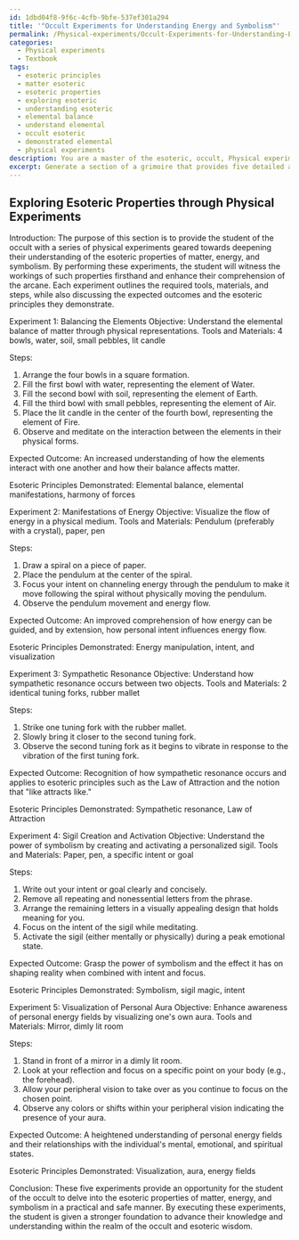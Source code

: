 ```yaml
---
id: 1dbd04f8-9f6c-4cfb-9bfe-537ef301a294
title: '"Occult Experiments for Understanding Energy and Symbolism"'
permalink: /Physical-experiments/Occult-Experiments-for-Understanding-Energy-and-Symbolism/
categories:
  - Physical experiments
  - Textbook
tags:
  - esoteric principles
  - matter esoteric
  - esoteric properties
  - exploring esoteric
  - understanding esoteric
  - elemental balance
  - understand elemental
  - occult esoteric
  - demonstrated elemental
  - physical experiments
description: You are a master of the esoteric, occult, Physical experiments and education, you have written many textbooks on the subject in ways that provide students with rich and deep understanding of the subject. You are being asked to write textbook-like sections on a topic and you do it with full context, explainability, and reliability in accuracy to the true facts of the topic at hand, in a textbook style that a student would easily be able to learn from, in a rich, engaging, and contextual way. Always include relevant context (such as formulas and history), related concepts, and in a way that someone can gain deep insights from.
excerpt: Generate a section of a grimoire that provides five detailed and safe physical experiments that a student of the occult can perform to deepen their knowledge and understanding in the realm of esoteric properties of matter, energy, and symbolism. Each experiment should clearly outline the required tools, materials, and steps, as well as explain the expected outcomes and the esoteric principles they demonstrate.
---
```


## Exploring Esoteric Properties through Physical Experiments

Introduction:
The purpose of this section is to provide the student of the occult with a series of physical experiments geared towards deepening their understanding of the esoteric properties of matter, energy, and symbolism. By performing these experiments, the student will witness the workings of such properties firsthand and enhance their comprehension of the arcane. Each experiment outlines the required tools, materials, and steps, while also discussing the expected outcomes and the esoteric principles they demonstrate.

Experiment 1: Balancing the Elements
Objective: Understand the elemental balance of matter through physical representations.
Tools and Materials: 4 bowls, water, soil, small pebbles, lit candle

Steps:
1. Arrange the four bowls in a square formation.
2. Fill the first bowl with water, representing the element of Water.
3. Fill the second bowl with soil, representing the element of Earth.
4. Fill the third bowl with small pebbles, representing the element of Air.
5. Place the lit candle in the center of the fourth bowl, representing the element of Fire.
6. Observe and meditate on the interaction between the elements in their physical forms.

Expected Outcome: An increased understanding of how the elements interact with one another and how their balance affects matter.

Esoteric Principles Demonstrated: Elemental balance, elemental manifestations, harmony of forces

Experiment 2: Manifestations of Energy
Objective: Visualize the flow of energy in a physical medium.
Tools and Materials: Pendulum (preferably with a crystal), paper, pen

Steps:
1. Draw a spiral on a piece of paper.
2. Place the pendulum at the center of the spiral.
3. Focus your intent on channeling energy through the pendulum to make it move following the spiral without physically moving the pendulum.
4. Observe the pendulum movement and energy flow.

Expected Outcome: An improved comprehension of how energy can be guided, and by extension, how personal intent influences energy flow.

Esoteric Principles Demonstrated: Energy manipulation, intent, and visualization

Experiment 3: Sympathetic Resonance
Objective: Understand how sympathetic resonance occurs between two objects.
Tools and Materials: 2 identical tuning forks, rubber mallet

Steps:
1. Strike one tuning fork with the rubber mallet.
2. Slowly bring it closer to the second tuning fork.
3. Observe the second tuning fork as it begins to vibrate in response to the vibration of the first tuning fork.

Expected Outcome: Recognition of how sympathetic resonance occurs and applies to esoteric principles such as the Law of Attraction and the notion that "like attracts like."

Esoteric Principles Demonstrated: Sympathetic resonance, Law of Attraction

Experiment 4: Sigil Creation and Activation
Objective: Understand the power of symbolism by creating and activating a personalized sigil.
Tools and Materials: Paper, pen, a specific intent or goal

Steps:
1. Write out your intent or goal clearly and concisely.
2. Remove all repeating and nonessential letters from the phrase.
3. Arrange the remaining letters in a visually appealing design that holds meaning for you.
4. Focus on the intent of the sigil while meditating.
5. Activate the sigil (either mentally or physically) during a peak emotional state.

Expected Outcome: Grasp the power of symbolism and the effect it has on shaping reality when combined with intent and focus.

Esoteric Principles Demonstrated: Symbolism, sigil magic, intent

Experiment 5: Visualization of Personal Aura
Objective: Enhance awareness of personal energy fields by visualizing one's own aura.
Tools and Materials: Mirror, dimly lit room

Steps:
1. Stand in front of a mirror in a dimly lit room.
2. Look at your reflection and focus on a specific point on your body (e.g., the forehead).
3. Allow your peripheral vision to take over as you continue to focus on the chosen point.
4. Observe any colors or shifts within your peripheral vision indicating the presence of your aura.

Expected Outcome: A heightened understanding of personal energy fields and their relationships with the individual's mental, emotional, and spiritual states.

Esoteric Principles Demonstrated: Visualization, aura, energy fields

Conclusion:
These five experiments provide an opportunity for the student of the occult to delve into the esoteric properties of matter, energy, and symbolism in a practical and safe manner. By executing these experiments, the student is given a stronger foundation to advance their knowledge and understanding within the realm of the occult and esoteric wisdom.
